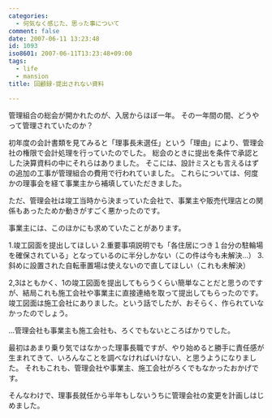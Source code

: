```yaml
---
categories:
  - 何気なく感じた、思った事について
comment: false
date: 2007-06-11 13:23:48
id: 1093
iso8601: 2007-06-11T13:23:48+09:00
tags:
  - life
  - mansion
title: 回顧録-提出されない資料

---
```


管理組合の総会が開かれたのが、入居からほぼ一年。
その一年間の間、どうやって管理されていたのか？

初年度の会計書類を見てみると「理事長未選任」という「理由」により、管理会社の権限で会計処理を行っていたのでした。
総会のときに提出を条件で承認とした決算資料の中にそれらはありました。
そこには、設計ミスとも言えるはずの追加の工事が管理組合の費用で行われていました。
これらについては、何度かの理事会を経て事業主から補填していただきました。

ただ、管理会社は竣工当時から決まっていた会社で、事業主や販売代理店との関係もあったためか動きがすごく悪かったのです。

事業主には、このほかにも求めていたことがあります。

1.竣工図面を提出してほしい
2.重要事項説明でも「各住居につき１台分の駐輪場を確保されている」となっているのに半分しかない（この件は今も未解決…）
3.斜めに設置された自転車置場は使えないので直してほしい（これも未解決）

2,3はともかく、1の竣工図面を提出してもらうくらい簡単なことだと思うのですが、結局これも施工会社や事業主に直接連絡を取って提出してもらったのです。
竣工図面は施工会社にありました。という話でしたが、おそらく、作られていなかったのでしょう。

…管理会社も事業主も施工会社も、ろくでもないところばかりでした。

最初はあまり乗り気ではなかった理事長職ですが、やり始めると勝手に責任感が生まれてきて、いろんなことを調べなければいけない、と思うようになりました。
それもこれも、管理会社や事業主、施工会社がろくでもなかったおかげです。

そんなわけで、理事長就任から半年もしないうちに管理会社の変更を計画しはじめました。
